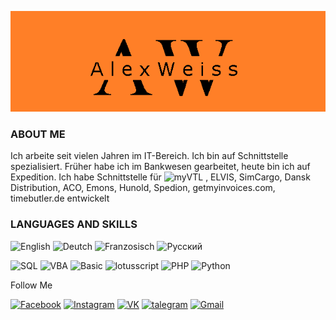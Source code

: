 [![Header](https://github.com/weissalexey/weissalexey/blob/main/assets/Alex.png)](https://www.facebook.com/profile.php?id=100001195717717)


### ABOUT ME
Ich arbeite seit vielen Jahren im IT-Bereich. Ich bin auf Schnittstelle spezialisiert.
Früher habe ich im Bankwesen gearbeitet, heute bin ich auf Expedition. Ich habe Schnittstelle für 
![myVTL]([https://www.vtl.de/wp-content/uploads/2020/10/VTL-Logo-RGB-1.png](https://www.vtl.de/))
, ELVIS, SimCargo, Dansk Distribution, ACO, Emons, Hunold, Spedion, getmyinvoices.com, timebutler.de entwickelt

### LANGUAGES AND SKILLS

![English](https://img.shields.io/badge/English-ff0000?style=flat-square&logo=english)
![Deutch](https://img.shields.io/badge/Deutch-ffd700?style=flat-square&logo=deutch)
![Franzosisch](https://img.shields.io/badge/Franzosisch-0000ff?style=flat-square&logo=franzosisch)
![Русский](https://img.shields.io/badge/Русский-ff0000?style=flat-square&logo=franzosisch)

![SQL](https://img.shields.io/badge/SQL-0656A6?style=flat-square&logo=microsoft)
![VBA](https://img.shields.io/badge/VBA-5FB6BF?style=flat-square&logo=microsoft)
![Basic](https://img.shields.io/badge/VBasic-543090?style=flat-square&logo=microsoft)
![lotusscript](https://img.shields.io/badge/lotusscript-FF6900?style=flat-square&logo=ibm)
![PHP](https://img.shields.io/badge/PHP-3C3E40?style=flat-square&logo=php)
![Python](https://img.shields.io/badge/Python-2DB2FF?style=flat-square&logo=python)


Follow Me

[![Facebook](https://img.shields.io/badge/Facebook-0656A6?style=flat-square&logo=facebook)](https://www.facebook.com/profile.php?id=100001195717717)
[![Instagram](https://img.shields.io/badge/Instagram-3C3E40?style=flat-square&logo=instagram)](https://www.instagram.com/aweiss7/)
[![VK](https://img.shields.io/badge/VK-D9EBE1?style=flat-square&logo=vk)](https://vk.com/weissalex)
[![talegram](https://img.shields.io/badge/Telegram-3C3E40?style=flat-square&logo=telegram)](https://t.me/aweiss7)
[![Gmail](https://img.shields.io/badge/Gmail-D9EBE1?style=flat-square&logo=gmail)](mailto:WEissAlexey@gmail.com)
